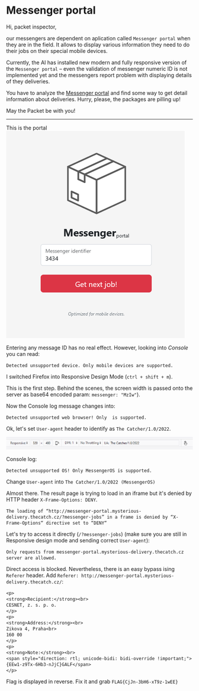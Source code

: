 # Messenger portal

Hi, packet inspector,

our messengers are dependent on aplication called `Messenger portal` when they are in the field. It allows to display
various information they need to do their jobs on their special mobile devices.

Currently, the AI has installed new modern and fully responsive version of the `Messenger portal` – even the validation
of
messenger numeric ID is not implemented yet and the messengers report problem with displaying details of they
deliveries.

You have to analyze the [Messenger portal](http://messenger-portal.mysterious-delivery.thecatch.cz/) and find some way
to get detail information about deliveries. Hurry, please,
the packages are pilling up!

May the Packet be with you!

---

This is the portal
![](portal.png)

Entering any message ID has no real effect. However, looking into _Console_ you can read:

```
Detected unsupported device. Only mobile devices are supported.
```

I switched Firefox into Responsive Design Mode (`ctrl + shift + m`).

This is the first step. Behind the scenes, the screen width is passed onto the server as base64 encoded
param: `messenger: "MzIw"`).

Now the Console log message changes into:

```
Detected unsupported web browser! Only  is supported.
```

Ok, let's set `User-agent` header to identify as `The Catcher/1.0/2022`.

![](user-agent.png)

Console log:
```
Detected unsupported OS! Only MessengerOS is supported.
```

Change `User-agent` into `The Catcher/1.0/2022 (MessengerOS)`

Almost there. The result page is trying to load in an iframe but it's denied by HTTP header `X-Frame-Options: DENY`.
```
The loading of “http://messenger-portal.mysterious-delivery.thecatch.cz/?messenger-jobs” in a frame is denied by “X-Frame-Options“ directive set to “DENY“
```

Let's try to access it directly (`/?messenger-jobs`) (make sure you are still in Responsive design mode and sending correct `User-agent`):
```
Only requests from messenger-portal.mysterious-delivery.thecatch.cz server are allowed.
```

Direct access is blocked. Nevertheless, there is an easy bypass ising `Referer` header.
Add `Referer: http://messenger-portal.mysterious-delivery.thecatch.cz/`:

```
<p>
<strong>Recipient:</strong><br>
CESNET, z. s. p. o.
</p>
<p>
<strong>Address:</strong><br>
Zikova 4, Praha<br>
160 00
</p>
<p>
<strong>Note:</strong><br>
<span style="direction: rtl; unicode-bidi: bidi-override !important;">{EEw1-z9Tx-6Hb3-nJjC}GALF</span>
</p>       
```

Flag is displayed in reverse. Fix it and grab `FLAG{CjJn-3bH6-xT9z-1wEE}`